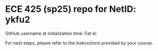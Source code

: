 # ECE 425 (sp25) repo for NetID: ykfu2

GitHub username at initialization time: Fat-ki

For next steps, please refer to the instructions provided by your course.
